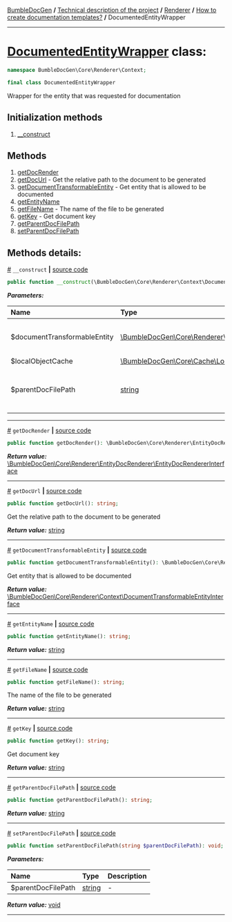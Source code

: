[BumbleDocGen](../../../../README.md) **/**
[Technical description of the project](../../../readme.md) **/**
[Renderer](../../readme.md) **/**
[How to create documentation templates?](../readme.md) **/**
DocumentedEntityWrapper

---


# [DocumentedEntityWrapper](https://github.com/bumble-tech/bumble-doc-gen/blob/master/src/Core/Renderer/Context/DocumentedEntityWrapper.php#L14) class:

```php
namespace BumbleDocGen\Core\Renderer\Context;

final class DocumentedEntityWrapper
```
Wrapper for the entity that was requested for documentation

## Initialization methods

1. [__construct](#m-construct) 
## Methods

1. [getDocRender](#mgetdocrender) 
1. [getDocUrl](#mgetdocurl) - Get the relative path to the document to be generated
1. [getDocumentTransformableEntity](#mgetdocumenttransformableentity) - Get entity that is allowed to be documented
1. [getEntityName](#mgetentityname) 
1. [getFileName](#mgetfilename) - The name of the file to be generated
1. [getKey](#mgetkey) - Get document key
1. [getParentDocFilePath](#mgetparentdocfilepath) 
1. [setParentDocFilePath](#msetparentdocfilepath) 

## Methods details:

<a name="m-construct" href="#m-construct">#</a> `__construct`  **|** [source code](https://github.com/bumble-tech/bumble-doc-gen/blob/master/src/Core/Renderer/Context/DocumentedEntityWrapper.php#L20)
```php
public function __construct(\BumbleDocGen\Core\Renderer\Context\DocumentTransformableEntityInterface $documentTransformableEntity, \BumbleDocGen\Core\Cache\LocalCache\LocalObjectCache $localObjectCache, string $parentDocFilePath);
```

***Parameters:***

| Name | Type | Description |
|:-|:-|:-|
$documentTransformableEntity | [\BumbleDocGen\Core\Renderer\Context\DocumentTransformableEntityInterface](https://github.com/bumble-tech/bumble-doc-gen/blob/master/src/Core/Renderer/Context/DocumentTransformableEntityInterface.php) | An entity that is allowed to be documented |
$localObjectCache | [\BumbleDocGen\Core\Cache\LocalCache\LocalObjectCache](https://github.com/bumble-tech/bumble-doc-gen/blob/master/src/Core/Cache/LocalCache/LocalObjectCache.php) | - |
$parentDocFilePath | [string](https://www.php.net/manual/en/language.types.string.php) | The file in which the documentation of the entity was requested |

---

<a name="mgetdocrender" href="#mgetdocrender">#</a> `getDocRender`  **|** [source code](https://github.com/bumble-tech/bumble-doc-gen/blob/master/src/Core/Renderer/Context/DocumentedEntityWrapper.php#L27)
```php
public function getDocRender(): \BumbleDocGen\Core\Renderer\EntityDocRenderer\EntityDocRendererInterface;
```

***Return value:*** [\BumbleDocGen\Core\Renderer\EntityDocRenderer\EntityDocRendererInterface](https://github.com/bumble-tech/bumble-doc-gen/blob/master/src/Core/Renderer/EntityDocRenderer/EntityDocRendererInterface.php)

---

<a name="mgetdocurl" href="#mgetdocurl">#</a> `getDocUrl`  **|** [source code](https://github.com/bumble-tech/bumble-doc-gen/blob/master/src/Core/Renderer/Context/DocumentedEntityWrapper.php#L88)
```php
public function getDocUrl(): string;
```
Get the relative path to the document to be generated

***Return value:*** [string](https://www.php.net/manual/en/language.types.string.php)

---

<a name="mgetdocumenttransformableentity" href="#mgetdocumenttransformableentity">#</a> `getDocumentTransformableEntity`  **|** [source code](https://github.com/bumble-tech/bumble-doc-gen/blob/master/src/Core/Renderer/Context/DocumentedEntityWrapper.php#L80)
```php
public function getDocumentTransformableEntity(): \BumbleDocGen\Core\Renderer\Context\DocumentTransformableEntityInterface;
```
Get entity that is allowed to be documented

***Return value:*** [\BumbleDocGen\Core\Renderer\Context\DocumentTransformableEntityInterface](https://github.com/bumble-tech/bumble-doc-gen/blob/master/src/Core/Renderer/Context/DocumentTransformableEntityInterface.php)

---

<a name="mgetentityname" href="#mgetentityname">#</a> `getEntityName`  **|** [source code](https://github.com/bumble-tech/bumble-doc-gen/blob/master/src/Core/Renderer/Context/DocumentedEntityWrapper.php#L40)
```php
public function getEntityName(): string;
```

***Return value:*** [string](https://www.php.net/manual/en/language.types.string.php)

---

<a name="mgetfilename" href="#mgetfilename">#</a> `getFileName`  **|** [source code](https://github.com/bumble-tech/bumble-doc-gen/blob/master/src/Core/Renderer/Context/DocumentedEntityWrapper.php#L72)
```php
public function getFileName(): string;
```
The name of the file to be generated

***Return value:*** [string](https://www.php.net/manual/en/language.types.string.php)

---

<a name="mgetkey" href="#mgetkey">#</a> `getKey`  **|** [source code](https://github.com/bumble-tech/bumble-doc-gen/blob/master/src/Core/Renderer/Context/DocumentedEntityWrapper.php#L35)
```php
public function getKey(): string;
```
Get document key

***Return value:*** [string](https://www.php.net/manual/en/language.types.string.php)

---

<a name="mgetparentdocfilepath" href="#mgetparentdocfilepath">#</a> `getParentDocFilePath`  **|** [source code](https://github.com/bumble-tech/bumble-doc-gen/blob/master/src/Core/Renderer/Context/DocumentedEntityWrapper.php#L96)
```php
public function getParentDocFilePath(): string;
```

***Return value:*** [string](https://www.php.net/manual/en/language.types.string.php)

---

<a name="msetparentdocfilepath" href="#msetparentdocfilepath">#</a> `setParentDocFilePath`  **|** [source code](https://github.com/bumble-tech/bumble-doc-gen/blob/master/src/Core/Renderer/Context/DocumentedEntityWrapper.php#L101)
```php
public function setParentDocFilePath(string $parentDocFilePath): void;
```

***Parameters:***

| Name | Type | Description |
|:-|:-|:-|
$parentDocFilePath | [string](https://www.php.net/manual/en/language.types.string.php) | - |

***Return value:*** [void](https://www.php.net/manual/en/language.types.void.php)

---
